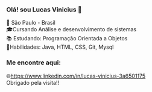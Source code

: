 ### Olá! sou Lucas Vinicius 👋
🌆 São Paulo - Brasil<br>
🎓Cursando Análise e desenvolvimento de sistemas<br>
📚 Estudando: Programação Orientada a Objetos <br> 
🔹Habilidades: Java, HTML, CSS, Git, Mysql<br>
### Me encontre aqui:
🌐https://www.linkedin.com/in/lucas-vinicius-3a6501175<br>
Obrigado pela visita!!
<!--
**LucasViniciusNunesCosta/LucasViniciusNunesCosta** is a ✨ _special_ ✨ repository because its `README.md` (this file) appears on your GitHub profile.

-->
